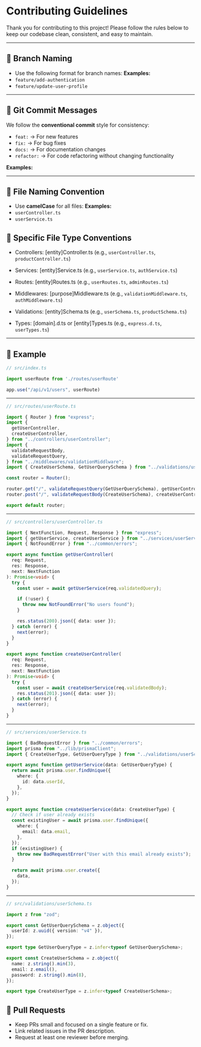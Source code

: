 # Contributing Guidelines

Thank you for contributing to this project! Please follow the rules below to keep our codebase clean, consistent, and easy to maintain.

---

## 🚀 Branch Naming

- Use the following format for branch names:
**Examples:**
- `feature/add-authentication`
- `feature/update-user-profile`

---

## 📝 Git Commit Messages

We follow the **conventional commit** style for consistency:

- `feat:` → For new features  
- `fix:` → For bug fixes  
- `docs:` → For documentation changes  
- `refactor:` → For code refactoring without changing functionality    

**Examples:**

---

## 📂 File Naming Convention

- Use **camelCase** for all files:
**Examples:**
- `userController.ts`
- `userService.ts`

## 📂 Specific File Type Conventions

- Controllers: [entity]Controller.ts (e.g., `userController.ts`, `productController.ts`)

- Services: [entity]Service.ts (e.g., `userService.ts`, `authService.ts`)

- Routes: [entity]Routes.ts (e.g., `userRoutes.ts`, `adminRoutes.ts`)

- Middlewares: [purpose]Middleware.ts (e.g., `validationMiddleware.ts`, `authMiddleware.ts`)

- Validations: [entity]Schema.ts (e.g., `userSchema.ts`, `productSchema.ts`)

- Types: [domain].d.ts or [entity]Types.ts (e.g., `express.d.ts`, `userTypes.ts`)

---

## 📂 Example 

```ts
// src/index.ts

import userRoute from './routes/userRoute'

app.use("/api/v1/users", userRoute)
```

---

```ts
// src/routes/userRoute.ts

import { Router } from "express";
import {
  getUserController,
  createUserController,
} from "../controllers/userController";
import {
  validateRequestBody,
  validateRequestQuery,
} from "../middlewares/validationMiddlware";
import { CreateUserSchema, GetUserQuerySchema } from "../validations/userSchema";

const router = Router();

router.get("/", validateRequestQuery(GetUserQuerySchema), getUserController);
router.post("/", validateRequestBody(CreateUserSchema), createUserController);

export default router;


```

---

```ts
// src/controllers/userController.ts

import { NextFunction, Request, Response } from "express";
import { getUserService, createUserService } from "../services/userService";
import { NotFoundError } from "../common/errors";

export async function getUserController(
  req: Request,
  res: Response,
  next: NextFunction
): Promise<void> {
  try {
    const user = await getUserService(req.validatedQuery);

    if (!user) {
      throw new NotFoundError("No users found");
    }

    res.status(200).json({ data: user });
  } catch (error) {
    next(error);
  }
}

export async function createUserController(
  req: Request,
  res: Response,
  next: NextFunction
): Promise<void> {
  try {
    const user = await createUserService(req.validatedBody);
    res.status(201).json({ data: user });
  } catch (error) {
    next(error);
  }
}
```

---

```ts
// src/services/userService.ts

import { BadRequestError } from "../common/errors";
import prisma from "../lib/prismaClient";
import { CreateUserType, GetUserQueryType } from "../validations/userSchema";

export async function getUserService(data: GetUserQueryType) {
  return await prisma.user.findUnique({
    where: {
      id: data.userId,
    },
  });
}

export async function createUserService(data: CreateUserType) {
  // Check if user already exists
  const existingUser = await prisma.user.findUnique({
    where: {
      email: data.email,
    },
  });
  if (existingUser) {
    throw new BadRequestError("User with this email already exists");
  }

  return await prisma.user.create({
    data,
  });
}

```

---

```ts
// src/validations/userSchema.ts

import z from "zod";

export const GetUserQuerySchema = z.object({
  userId: z.uuid({ version: "v4" }),
});

export type GetUserQueryType = z.infer<typeof GetUserQuerySchema>;

export const CreateUserSchema = z.object({
  name: z.string().min(3),
  email: z.email(),
  password: z.string().min(8),
});

export type CreateUserType = z.infer<typeof CreateUserSchema>;

```



## 🤝 Pull Requests

- Keep PRs small and focused on a single feature or fix.  
- Link related issues in the PR description.  
- Request at least one reviewer before merging.